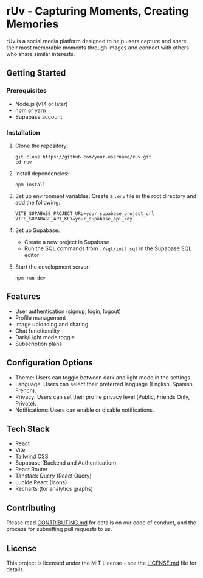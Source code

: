 # rUv - Capturing Moments, Creating Memories

rUv is a social media platform designed to help users capture and share their most memorable moments through images and connect with others who share similar interests.

## Getting Started

### Prerequisites

- Node.js (v14 or later)
- npm or yarn
- Supabase account

### Installation

1. Clone the repository:
   ```
   git clone https://github.com/your-username/ruv.git
   cd ruv
   ```

2. Install dependencies:
   ```
   npm install
   ```

3. Set up environment variables:
   Create a `.env` file in the root directory and add the following:
   ```
   VITE_SUPABASE_PROJECT_URL=your_supabase_project_url
   VITE_SUPABASE_API_KEY=your_supabase_api_key
   ```

4. Set up Supabase:
   - Create a new project in Supabase
   - Run the SQL commands from `./sql/init.sql` in the Supabase SQL editor

5. Start the development server:
   ```
   npm run dev
   ```

## Features

- User authentication (signup, login, logout)
- Profile management
- Image uploading and sharing
- Chat functionality
- Dark/Light mode toggle
- Subscription plans

## Configuration Options

- Theme: Users can toggle between dark and light mode in the settings.
- Language: Users can select their preferred language (English, Spanish, French).
- Privacy: Users can set their profile privacy level (Public, Friends Only, Private).
- Notifications: Users can enable or disable notifications.

## Tech Stack

- React
- Vite
- Tailwind CSS
- Supabase (Backend and Authentication)
- React Router
- Tanstack Query (React Query)
- Lucide React (Icons)
- Recharts (for analytics graphs)

## Contributing

Please read [CONTRIBUTING.md](CONTRIBUTING.md) for details on our code of conduct, and the process for submitting pull requests to us.

## License

This project is licensed under the MIT License - see the [LICENSE.md](LICENSE.md) file for details.